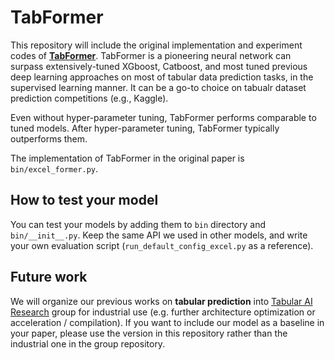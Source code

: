 # TabFormer

This repository will include the original implementation and experiment codes of [**TabFormer**](https://arxiv.org/abs/2301.02819). TabFormer is a pioneering neural network can surpass extensively-tuned XGboost, Catboost, and most tuned previous deep learning approaches on most of tabular data prediction tasks, in the supervised learning manner. It can be a go-to choice on tabualr dataset prediction competitions (e.g., Kaggle).

Even without hyper-parameter tuning, TabFormer performs comparable to tuned models. After hyper-parameter tuning, TabFormer typically outperforms them.

The implementation of TabFormer in the original paper is `bin/excel_former.py`.


## How to test your model

You can test your models by adding them to `bin` directory and `bin/__init__.py`. Keep the same API we used in other models, and write your own evaluation script (`run_default_config_excel.py` as a reference).

## Future work

We will organize our previous works on **tabular prediction** into [Tabular AI Research](https://github.com/pytabular-ai) group for industrial use (e.g. further architecture optimization or acceleration / compilation). If you want to include our model as a baseline in your paper, please use the version in this repository rather than the industrial one in the group repository.
